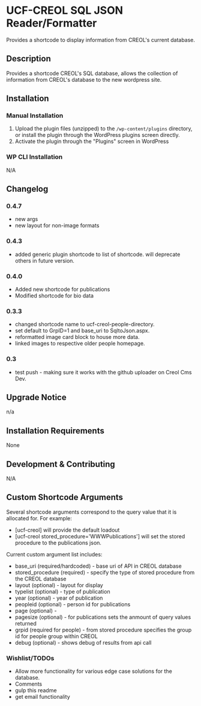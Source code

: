 # UCF-CREOL SQL JSON Reader/Formatter #

Provides a shortcode to display information from CREOL's current database. 


## Description ##

Provides a shortcode CREOL's SQL database, allows the collection of information from CREOL's database to the new
wordpress site.  


## Installation ##

### Manual Installation ###
1. Upload the plugin files (unzipped) to the `/wp-content/plugins` directory, or install the plugin through the WordPress plugins screen directly.
2. Activate the plugin through the "Plugins" screen in WordPress

### WP CLI Installation ###

N/A

## Changelog ##

### 0.4.7 ###
* new args
* new layout for non-image formats 

### 0.4.3 ###

* added generic plugin shortcode to list of shortcode. will deprecate others in future version.   

### 0.4.0 ###

* Added new shortcode for publications
* Modified shortcode for bio data

### 0.3.3 ###

* changed shortcode name to ucf-creol-people-directory.
* set default to GrpID=1 and base_uri to SqltoJson.aspx.
* reformatted image card block to house more data. 
* linked images to respective older people homepage. 

### 0.3 ###
* test push - making sure it works with the github uploader on Creol Cms Dev. 


## Upgrade Notice ##

n/a


## Installation Requirements ##

None


## Development & Contributing ##

N/A

## Custom Shortcode Arguments ##

Several shortcode arguments correspond to the query value that it is allocated for. For example: 
* [ucf-creol] will provide the default loadout
* [ucf-creol stored_procedure='WWWPublications'] will set the stored procedure to the publications json. 

Current custom argument list includes: 
* base_uri (required/hardcoded) - base uri of API in CREOL database
* stored_procedure (required) - specify the type of stored procedure from the CREOL database
* layout (optional) - layout for display
* typelist (optional) - type of publication
* year (optional) - year of publication
* peopleid (optional) - person id for publications
* page (optional) - 
* pagesize (optional) - for publications sets the anmount of query values returned
* grpid (required for people) - from stored procedure specifies the group id for people group within CREOL
* debug (optional) - shows debug of results from api call

### Wishlist/TODOs ###
* Allow more functionality for various edge case solutions for the database. 
* Comments
* gulp this readme 
* get email functionality 